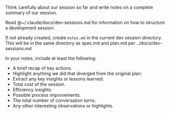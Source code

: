 Think carefully about our session so far and write notes on a complete summary of our session.

Read @~/.claude/docs/dev-sessions.md for information on how to structure a development session.

If not already created, create `notes.md` in the current dev session directory.  This will be in the same directory as spec.md and plan.md per ../docs/dev-sessions.md

In your notes, include at least the following:

- A brief recap of key actions.
- Highlight anything we did that diverged from the original plan.
- Extract any key insights or lessons learned.
- Total cost of the session.
- Efficiency insights.
- Possible process improvements.
- The total number of conversation turns.
- Any other interesting observations or highlights.
